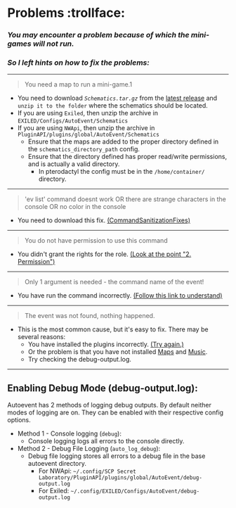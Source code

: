 # Problems :trollface:
### *You may encounter a problem because of which the mini-games will not run.*
### *So I left hints on how to fix the problems:*
----
 >  You need a map to run a mini-game.1
 - You need to download *``Schematics.tar.gz``* from the [latest release](https://github.com/KoT0XleB/AutoEvent-Exiled/releases/latest) and ``unzip it to the folder`` where the schematics should be located.
 - If you are using ``Exiled``, then unzip the archive in ``EXILED/Configs/AutoEvent/Schematics``
 - If you are using ``NWApi``, then unzip the archive in ``PluginAPI/plugins/global/AutoEvent/Schematics``
   - Ensure that the maps are added to the proper directory defined in the `schematics_directory_path` config.
   - Ensure that the directory defined has proper read/write permissions, and is actually a valid directory. 
     - In pterodactyl the config must be in the `/home/container/` directory. 
----
 >  'ev list' command doesnt work OR there are strange characters in the console OR no color in the console
 - You need to download this fix. [(CommandSanitizationFixes)](https://github.com/Jesus-QC/CommandSanitizationFixes)
----
 >  You do not have permission to use this command
 - You didn't grant the rights for the role. [(Look at the point "2. Permission")](https://github.com/KoT0XleB/AutoEvent-Exiled/blob/main/Docs/Installation.md)
----
 >  Only 1 argument is needed - the command name of the event!
 - You have run the command incorrectly. [(Follow this link to understand)](https://github.com/KoT0XleB/AutoEvent-Exiled/blob/main/Docs/Commands.md)
----
 >  The event was not found, nothing happened.
 - This is the most common cause, but it's easy to fix. There may be several reasons:
    - You have installed the plugins incorrectly. [(Try again.)](https://github.com/KoT0XleB/AutoEvent-Exiled/blob/main/Docs/Installation.md)
    - Or the problem is that you have not installed [Maps](https://github.com/KoT0XleB/AutoEvent-Exiled/tree/main/Schematics) and [Music](https://github.com/KoT0XleB/AutoEvent-Exiled/tree/main/Music).
    - Try checking the debug-output.log.
---- 
## Enabling Debug Mode (debug-output.log): 
Autoevent has 2 methods of logging debug outputs. By default neither modes of logging are on. They can be enabled with their respective config options.
- Method 1 - Console logging (`debug`):
   - Console logging logs all errors to the console directly.
- Method 2 - Debug File Logging (`auto_log_debug`):
   - Debug file logging stores all errors to a debug file in the base autoevent directory. 
     - For NWApi: `~/.config/SCP Secret Laboratory/PluginAPI/plugins/global/AutoEvent/debug-output.log`
     - For Exiled: `~/.config/EXILED/Configs/AutoEvent/debug-output.log`
